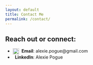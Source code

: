 ```yaml
---
layout: default
title: Contact Me
permalink: /contact/
---
```




## Reach out or connect:

<ul class="contact-list">
   <li>
       <a href="mailto:alexie.pogue@gmail.com" target="_blank" style="text-decoration: none; color: inherit;">
           <img src="https://upload.wikimedia.org/wikipedia/commons/4/4e/Gmail_Icon.png" alt="Gmail" style="width:20px;height:20px;vertical-align:middle;margin-right:4px;">
           <strong>Email</strong>: alexie.pogue@gmail.com
       </a>
   </li>
   <li>
       <a href="https://www.linkedin.com/in/alexie-pogue-38204b49/" target="_blank" style="text-decoration: none; color: inherit;">
           <i class="fab fa-linkedin" style="color: #0e76a8; font-size: 20px; vertical-align: middle; margin-right: 7px;"></i>
           <strong>LinkedIn</strong>: Alexie Pogue
       </a>
   </li>
   <!-- 
   <li>
       <a href="https://x.com/alexiepogue" target="_blank" style="text-decoration: none; color: inherit;">
           <i class="fab fa-twitter" style="color: #1DA1F2; font-size: 20px; vertical-align: middle; margin-right: 2px;"></i>
           <strong>Twitter</strong>: @alexiepogue
       </a>
   </li>
   <li>
       <a href="https://www.tiktok.com/@alexiepogue" target="_blank" style="text-decoration: none; color: inherit;">
           <i class="fab fa-tiktok" style="color: #000000; font-size: 20px; vertical-align: middle; margin-right: 5px;"></i>
           <strong>TikTok</strong>: @alexiepogue
       </a>
   </li>
   -->
</ul>